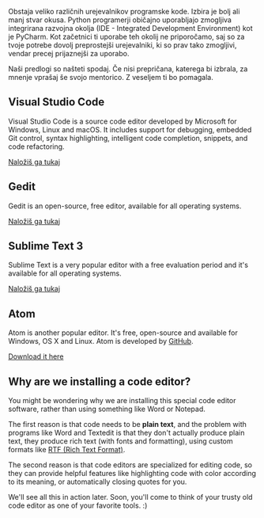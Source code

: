 Obstaja veliko različnih urejevalnikov programske kode. Izbira je bolj ali manj stvar okusa. Python programerji običajno uporabljajo zmogljiva integrirana razvojna okolja (IDE - Integrated Development Environment) kot je PyCharm. Kot začetnici ti uporabe teh okolij ne priporočamo, saj so za tvoje potrebe dovolj preprostejši urejevalniki, ki so prav tako zmogljivi, vendar precej prijaznejši za uporabo.

Naši predlogi so našteti spodaj. Če nisi prepričana, katerega bi izbrala, za mnenje vprašaj še svojo mentorico. Z veseljem ti bo pomagala.

## Visual Studio Code

Visual Studio Code is a source code editor developed by Microsoft for Windows, Linux and macOS. It includes support for debugging, embedded Git control, syntax highlighting, intelligent code completion, snippets, and code refactoring.

[Naložiš ga tukaj](https://code.visualstudio.com/download)

## Gedit

Gedit is an open-source, free editor, available for all operating systems.

[Naložiš ga tukaj](https://wiki.gnome.org/Apps/Gedit#Download)

## Sublime Text 3

Sublime Text is a very popular editor with a free evaluation period and it's available for all operating systems.

[Naložiš ga tukaj](https://www.sublimetext.com/3)

## Atom

Atom is another popular editor. It's free, open-source and available for Windows, OS X and Linux. Atom is developed by [GitHub](https://github.com/).

[Download it here](https://atom.io/)

## Why are we installing a code editor?

You might be wondering why we are installing this special code editor software, rather than using something like Word or Notepad.

The first reason is that code needs to be **plain text**, and the problem with programs like Word and Textedit is that they don't actually produce plain text, they produce rich text (with fonts and formatting), using custom formats like [RTF (Rich Text Format)](https://en.wikipedia.org/wiki/Rich_Text_Format).

The second reason is that code editors are specialized for editing code, so they can provide helpful features like highlighting code with color according to its meaning, or automatically closing quotes for you.

We'll see all this in action later. Soon, you'll come to think of your trusty old code editor as one of your favorite tools. :)